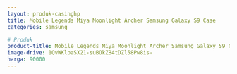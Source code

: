 ```yaml
---
layout: produk-casinghp
title: Mobile Legends Miya Moonlight Archer Samsung Galaxy S9 Case
categories: samsung

# Produk
product-title: Mobile Legends Miya Moonlight Archer Samsung Galaxy S9 Case
image-drive: 1QvWKlpaSX21-suBOkZB4tDZl58Pw8is-
harga: 90000
---
```

